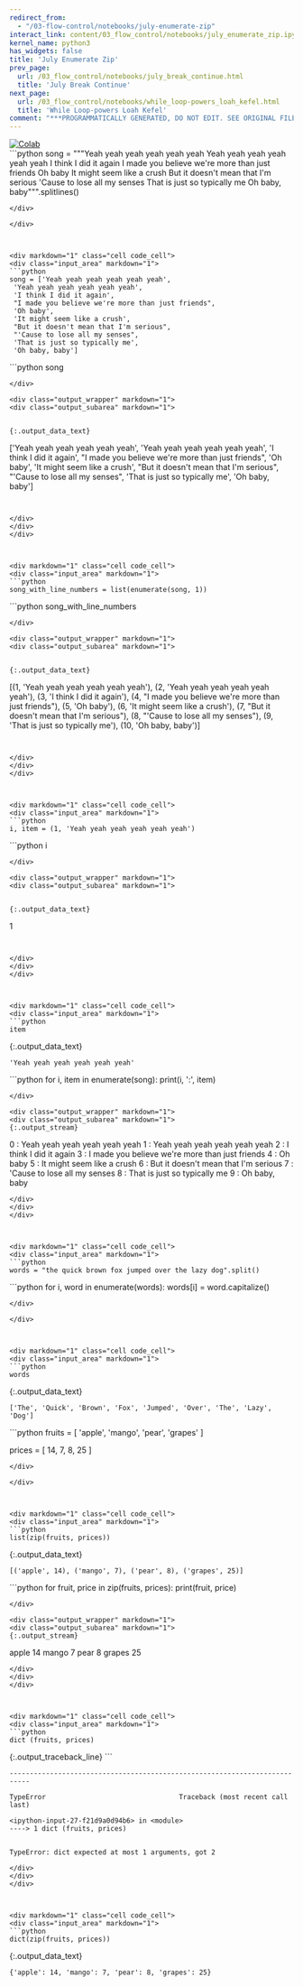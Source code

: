 ```yaml
---
redirect_from:
  - "/03-flow-control/notebooks/july-enumerate-zip"
interact_link: content/03_flow_control/notebooks/july_enumerate_zip.ipynb
kernel_name: python3
has_widgets: false
title: 'July Enumerate Zip'
prev_page:
  url: /03_flow_control/notebooks/july_break_continue.html
  title: 'July Break Continue'
next_page:
  url: /03_flow_control/notebooks/while_loop-powers_loah_kefel.html
  title: 'While Loop-powers Loah Kefel'
comment: "***PROGRAMMATICALLY GENERATED, DO NOT EDIT. SEE ORIGINAL FILES IN /content***"
---
```

<a href="https://colab.research.google.com/github/aviadr1/learn-python/blob/master/content/03_flow_control/notebooks/july_enumerate_zip.ipynb" target="_blank">
<img src="https://colab.research.google.com/assets/colab-badge.svg" 
     title="Open this file in Google Colab" alt="Colab"/>
</a>




<div markdown="1" class="cell code_cell">
<div class="input_area" markdown="1">
```python
song = """Yeah yeah yeah yeah yeah yeah
Yeah yeah yeah yeah yeah yeah
I think I did it again
I made you believe we're more than just friends
Oh baby
It might seem like a crush
But it doesn't mean that I'm serious
'Cause to lose all my senses
That is just so typically me
Oh baby, baby""".splitlines()


```
</div>

</div>



<div markdown="1" class="cell code_cell">
<div class="input_area" markdown="1">
```python
song = ['Yeah yeah yeah yeah yeah yeah',
 'Yeah yeah yeah yeah yeah yeah',
 'I think I did it again',
 "I made you believe we're more than just friends",
 'Oh baby',
 'It might seem like a crush',
 "But it doesn't mean that I'm serious",
 "'Cause to lose all my senses",
 'That is just so typically me',
 'Oh baby, baby']

```
</div>

</div>



<div markdown="1" class="cell code_cell">
<div class="input_area" markdown="1">
```python
song

```
</div>

<div class="output_wrapper" markdown="1">
<div class="output_subarea" markdown="1">


{:.output_data_text}
```
['Yeah yeah yeah yeah yeah yeah',
 'Yeah yeah yeah yeah yeah yeah',
 'I think I did it again',
 "I made you believe we're more than just friends",
 'Oh baby',
 'It might seem like a crush',
 "But it doesn't mean that I'm serious",
 "'Cause to lose all my senses",
 'That is just so typically me',
 'Oh baby, baby']
```


</div>
</div>
</div>



<div markdown="1" class="cell code_cell">
<div class="input_area" markdown="1">
```python
song_with_line_numbers = list(enumerate(song, 1))

```
</div>

</div>



<div markdown="1" class="cell code_cell">
<div class="input_area" markdown="1">
```python
song_with_line_numbers

```
</div>

<div class="output_wrapper" markdown="1">
<div class="output_subarea" markdown="1">


{:.output_data_text}
```
[(1, 'Yeah yeah yeah yeah yeah yeah'),
 (2, 'Yeah yeah yeah yeah yeah yeah'),
 (3, 'I think I did it again'),
 (4, "I made you believe we're more than just friends"),
 (5, 'Oh baby'),
 (6, 'It might seem like a crush'),
 (7, "But it doesn't mean that I'm serious"),
 (8, "'Cause to lose all my senses"),
 (9, 'That is just so typically me'),
 (10, 'Oh baby, baby')]
```


</div>
</div>
</div>



<div markdown="1" class="cell code_cell">
<div class="input_area" markdown="1">
```python
i, item = (1, 'Yeah yeah yeah yeah yeah yeah')

```
</div>

</div>



<div markdown="1" class="cell code_cell">
<div class="input_area" markdown="1">
```python
i

```
</div>

<div class="output_wrapper" markdown="1">
<div class="output_subarea" markdown="1">


{:.output_data_text}
```
1
```


</div>
</div>
</div>



<div markdown="1" class="cell code_cell">
<div class="input_area" markdown="1">
```python
item

```
</div>

<div class="output_wrapper" markdown="1">
<div class="output_subarea" markdown="1">


{:.output_data_text}
```
'Yeah yeah yeah yeah yeah yeah'
```


</div>
</div>
</div>



<div markdown="1" class="cell code_cell">
<div class="input_area" markdown="1">
```python
for i, item in enumerate(song):
    print(i, ':', item)

```
</div>

<div class="output_wrapper" markdown="1">
<div class="output_subarea" markdown="1">
{:.output_stream}
```
0 : Yeah yeah yeah yeah yeah yeah
1 : Yeah yeah yeah yeah yeah yeah
2 : I think I did it again
3 : I made you believe we're more than just friends
4 : Oh baby
5 : It might seem like a crush
6 : But it doesn't mean that I'm serious
7 : 'Cause to lose all my senses
8 : That is just so typically me
9 : Oh baby, baby
```
</div>
</div>
</div>



<div markdown="1" class="cell code_cell">
<div class="input_area" markdown="1">
```python
words = "the quick brown fox jumped over the lazy dog".split()

```
</div>

</div>



<div markdown="1" class="cell code_cell">
<div class="input_area" markdown="1">
```python
for i, word in enumerate(words):
    words[i] = word.capitalize()

```
</div>

</div>



<div markdown="1" class="cell code_cell">
<div class="input_area" markdown="1">
```python
words

```
</div>

<div class="output_wrapper" markdown="1">
<div class="output_subarea" markdown="1">


{:.output_data_text}
```
['The', 'Quick', 'Brown', 'Fox', 'Jumped', 'Over', 'The', 'Lazy', 'Dog']
```


</div>
</div>
</div>



<div markdown="1" class="cell code_cell">
<div class="input_area" markdown="1">
```python
fruits = [
    'apple',
    'mango',
    'pear',
    'grapes'
]

prices = [
    14,
    7,
    8,
    25
]

```
</div>

</div>



<div markdown="1" class="cell code_cell">
<div class="input_area" markdown="1">
```python
list(zip(fruits, prices))

```
</div>

<div class="output_wrapper" markdown="1">
<div class="output_subarea" markdown="1">


{:.output_data_text}
```
[('apple', 14), ('mango', 7), ('pear', 8), ('grapes', 25)]
```


</div>
</div>
</div>



<div markdown="1" class="cell code_cell">
<div class="input_area" markdown="1">
```python
for fruit, price in zip(fruits, prices):
    print(fruit, price)

```
</div>

<div class="output_wrapper" markdown="1">
<div class="output_subarea" markdown="1">
{:.output_stream}
```
apple 14
mango 7
pear 8
grapes 25
```
</div>
</div>
</div>



<div markdown="1" class="cell code_cell">
<div class="input_area" markdown="1">
```python
dict (fruits, prices)

```
</div>

<div class="output_wrapper" markdown="1">
<div class="output_subarea" markdown="1">
{:.output_traceback_line}
```

    ---------------------------------------------------------------------------

    TypeError                                 Traceback (most recent call last)

    <ipython-input-27-f21d9a0d94b6> in <module>
    ----> 1 dict (fruits, prices)
    

    TypeError: dict expected at most 1 arguments, got 2


```
</div>
</div>
</div>



<div markdown="1" class="cell code_cell">
<div class="input_area" markdown="1">
```python
dict(zip(fruits, prices))

```
</div>

<div class="output_wrapper" markdown="1">
<div class="output_subarea" markdown="1">


{:.output_data_text}
```
{'apple': 14, 'mango': 7, 'pear': 8, 'grapes': 25}
```


</div>
</div>
</div>

